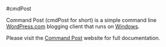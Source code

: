 #cmdPost

Command Post (cmdPost for short) is a simple command line [WordPress.com][wp]
blogging client that runs on [Windows].

Please visit the [Command Post][cmdpost] website for full documentation.

[wp]: https://wordpress.com/
[windows]: http://windows.microsoft.com/
[cmdpost]: https://johnoregan.github.io/cmdPost/
